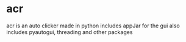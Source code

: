 # acr

acr is an auto clicker made in python
includes appJar for the gui
also includes pyautogui, threading and other packages
